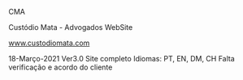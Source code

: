 CMA

Custódio Mata - Advogados WebSite

www.custodiomata.com



18-Março-2021 Ver3.0
Site completo
Idiomas: PT, EN, DM, CH
Falta verificação e acordo do cliente